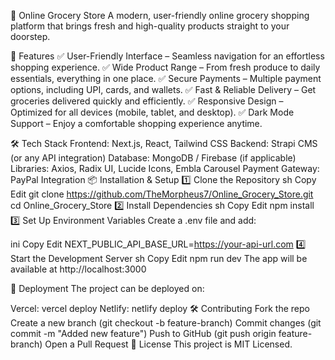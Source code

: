 🛒 Online Grocery Store
A modern, user-friendly online grocery shopping platform that brings fresh and high-quality products straight to your doorstep.

🚀 Features
✅ User-Friendly Interface – Seamless navigation for an effortless shopping experience.
✅ Wide Product Range – From fresh produce to daily essentials, everything in one place.
✅ Secure Payments – Multiple payment options, including UPI, cards, and wallets.
✅ Fast & Reliable Delivery – Get groceries delivered quickly and efficiently.
✅ Responsive Design – Optimized for all devices (mobile, tablet, and desktop).
✅ Dark Mode Support – Enjoy a comfortable shopping experience anytime.

🛠 Tech Stack
Frontend: Next.js, React, Tailwind CSS
Backend: Strapi CMS (or any API integration)
Database: MongoDB / Firebase (if applicable)
Libraries: Axios, Radix UI, Lucide Icons, Embla Carousel
Payment Gateway: PayPal Integration
📦 Installation & Setup
1️⃣ Clone the Repository
sh
Copy
Edit
git clone https://github.com/TheMorpheus7/Online_Grocery_Store.git
cd Online_Grocery_Store
2️⃣ Install Dependencies
sh
Copy
Edit
npm install
3️⃣ Set Up Environment Variables
Create a .env file and add:

ini
Copy
Edit
NEXT_PUBLIC_API_BASE_URL=https://your-api-url.com
4️⃣ Start the Development Server
sh
Copy
Edit
npm run dev
The app will be available at http://localhost:3000

🚀 Deployment
The project can be deployed on:

Vercel: vercel deploy
Netlify: netlify deploy
🛠 Contributing
Fork the repo
Create a new branch (git checkout -b feature-branch)
Commit changes (git commit -m "Added new feature")
Push to GitHub (git push origin feature-branch)
Open a Pull Request
📄 License
This project is MIT Licensed.
